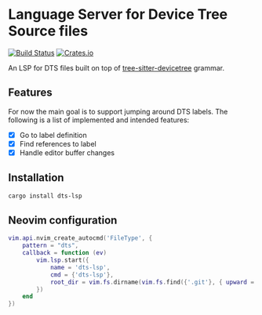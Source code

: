 # Language Server for Device Tree Source files

[![Build Status][actions-badge]][actions-url]
[![Crates.io][crates-badge]][crates-url]

[crates-badge]: https://img.shields.io/crates/v/dts-lsp.svg
[crates-url]: https://crates.io/crates/dts-lsp

[actions-badge]: https://github.com/igor-prusov/dts-lsp/workflows/CI/badge.svg
[actions-url]: https://github.com/igor-prusov/dts-lsp/actions?query=workflow%3ACI+branch%3Amaster



An LSP for DTS files built on top of [tree-sitter-devicetree](https://github.com/joelspadin/tree-sitter-devicetree) grammar.
## Features
For now the main goal is to support jumping around DTS labels. The following is a list of implemented and intended features:
- [x] Go to label definition
- [x] Find references to label
- [x] Handle editor buffer changes

## Installation
```sh
cargo install dts-lsp
```

## Neovim configuration
```lua
vim.api.nvim_create_autocmd('FileType', {
    pattern = "dts",
    callback = function (ev)
        vim.lsp.start({
            name = 'dts-lsp',
            cmd = {'dts-lsp'},
            root_dir = vim.fs.dirname(vim.fs.find({'.git'}, { upward = true })[1]),
        })
    end
})
```
